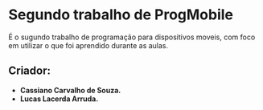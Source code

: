 # Segundo trabalho de ProgMobile
É o sugundo trabalho de programação para dispositivos moveis, com foco em utilizar o que foi aprendido durante as aulas.
## Criador:
* **Cassiano Carvalho de Souza.**
* **Lucas Lacerda Arruda.**
